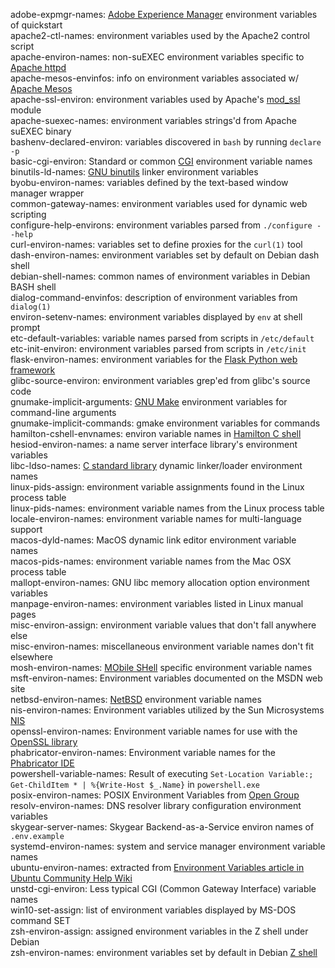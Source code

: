 adobe-expmgr-names: [Adobe Experience Manager](https://adobe.com/marketing-cloud/experience-manager.html) environment variables of quickstart  
apache2-ctl-names: environment variables used by the Apache2 control script  
apache-environ-names: non-suEXEC environment variables specific to [Apache httpd](https://httpd.apache.org)  
apache-mesos-envinfos: info on environment variables associated w/ [Apache Mesos](https://mesos.apache.org)  
apache-ssl-environ: environment variables used by Apache's [mod_ssl](https://wikipedia.org/wiki/Mod_ssl) module  
apache-suexec-names: environment variables strings'd from Apache suEXEC binary  
bashenv-declared-environ: variables discovered in `bash` by running `declare -p`  
basic-cgi-environ: Standard or common [CGI](https://wikipedia.org/wiki/Common_Gateway_Interface "Common Gateway Interface") environment variable names  
binutils-ld-names: [GNU binutils](https://gnu.org/software/binutils/) linker environment variables  
byobu-environ-names: variables defined by the text-based window manager wrapper  
common-gateway-names: environment variables used for dynamic web scripting  
configure-help-environs: environment variables parsed from `./configure --help`  
curl-environ-names: variables set to define proxies for the `curl(1)` tool  
dash-environ-names: environment variables set by default on Debian dash shell  
debian-shell-names: common names of environment variables in Debian BASH shell  
dialog-command-envinfos: description of environment variables from `dialog(1)`  
environ-setenv-names: environment variables displayed by `env` at shell prompt  
etc-default-variables: variable names parsed from scripts in `/etc/default`  
etc-init-environ: environment variables parsed from scripts in `/etc/init`  
flask-environ-names: environment variables for the [Flask Python web framework](http://flask.pocoo.org/)  
glibc-source-environ: environment variables grep'ed from glibc's source code  
gnumake-implicit-arguments: [GNU Make](https://gnu.org/software/make) environment variables for command-line arguments  
gnumake-implicit-commands: gmake environment variables for commands  
hamilton-cshell-envnames: environ variable names in [Hamilton C shell](https://hamiltonlabs.com)  
hesiod-environ-names: a name server interface library's environment variables  
libc-ldso-names: [C standard library](https://wikipedia.org/wiki/C_standard_library) dynamic linker/loader environment names  
linux-pids-assign: environment variable assignments found in the Linux process table  
linux-pids-names: environment variable names from the Linux process table  
locale-environ-names: environment variable names for multi-language support  
macos-dyld-names: MacOS dynamic link editor environment variable names  
macos-pids-names: environment variable names from the Mac OSX process table  
mallopt-environ-names: GNU libc memory allocation option environment variables  
manpage-environ-names: environment variables listed in Linux manual pages  
misc-environ-assign: environment variable values that don't fall anywhere else  
misc-environ-names: miscellaneous environment variable names don't fit elsewhere  
mosh-environ-names: [MObile SHell](https://mosh.org/ "Mosh: the mobile shell") specific environment variable names  
msft-environ-names: Environment variables documented on the MSDN web site  
netbsd-environ-names: [NetBSD](https://netbsd.org) environment variable names  
nis-environ-names: Environment variables utilized by the Sun Microsystems [NIS](https://wikipedia.org/wiki/Network_Information_Service "Network Information Service")  
openssl-environ-names: Environment variable names for use with the [OpenSSL library](https://openssl.org)  
phabricator-environ-names: Environment variable names for the [Phabricator IDE](https://www.phacility.com/phabricator/)  
powershell-variable-names: Result of executing `Set-Location Variable:; Get-ChildItem * | %{Write-Host $_.Name}` in `powershell.exe`  
posix-environ-names: POSIX Environment Variables from [Open Group](https://www.opengroup.org)  
resolv-environ-names: DNS resolver library configuration environment variables  
skygear-server-names: Skygear Backend-as-a-Service environ names of `.env.example`  
systemd-environ-names: system and service manager environment variable names  
ubuntu-environ-names: extracted from [Environment Variables article in Ubuntu Community Help Wiki](https://help.ubuntu.com/community/EnvironmentVariables)  
unstd-cgi-environ: Less typical CGI (Common Gateway Interface) variable names  
win10-set-assign: list of environment variables displayed by MS-DOS command SET  
zsh-environ-assign: assigned environment variables in the Z shell under Debian  
zsh-environ-names: environment variables set by default in Debian [Z shell](https://zsh.org)  
